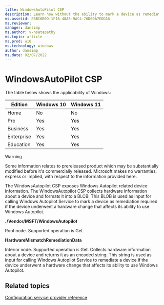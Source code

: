 ```yaml
---
title: WindowsAutoPilot CSP
description: Learn how without the ability to mark a device as remediation required, the device will remain in a broken state, which results in security and privacy concerns in Autopilot.
ms.assetid: E6BC6B0D-1F16-48A5-9AC4-76D69A7EDDA6
ms.reviewer: 
manager: dansimp
ms.author: v-nsatapathy
ms.topic: article
ms.prod: w10
ms.technology: windows
author: dansimp
ms.date: 02/07/2022
---
```


# WindowsAutoPilot CSP

The table below shows the applicability of Windows:

|Edition|Windows 10|Windows 11|
|--- |--- |--- |
|Home|No|No|
|Pro|Yes|Yes|
|Business|Yes|Yes|
|Enterprise|Yes|Yes|
|Education|Yes|Yes|

> [!WARNING]
> Some information relates to prereleased product which may be substantially modified before it's commercially released. Microsoft makes no warranties, express or implied, with respect to the information provided here.

The WindowsAutopilot CSP exposes Windows Autopilot related device information. The WindowsAutopilot CSP collects hardware information about a device and formats it into a BLOB. This BLOB is used as input for calling Windows Autopilot Service to mark a device as remediation required if the device underwent a hardware change that affects its ability to use Windows Autopilot.

**./Vendor/MSFT/WindowsAutopilot**

Root node. Supported operation is Get.

**HardwareMismatchRemediationData**

Interior node. Supported operation is Get. Collects hardware information about a device and returns it as an encoded string. This string is used as input for calling Windows Autopilot Service to remediate a device if the device underwent a hardware change that affects its ability to use Windows Autopilot.

## Related topics

[Configuration service provider reference](configuration-service-provider-reference.md)